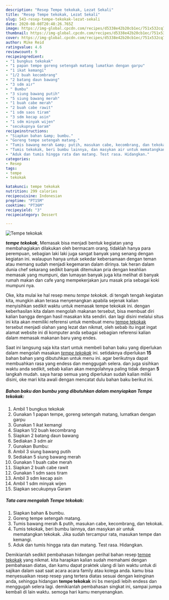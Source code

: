 ```yaml
---
description: "Resep Tempe tekokak, Lezat Sekali"
title: "Resep Tempe tekokak, Lezat Sekali"
slug: 543-resep-tempe-tekokak-lezat-sekali
date: 2020-08-08T20:48:26.765Z
image: https://img-global.cpcdn.com/recipes/d5338e42b20cb1ec/751x532cq70/tempe-tekokak-foto-resep-utama.jpg
thumbnail: https://img-global.cpcdn.com/recipes/d5338e42b20cb1ec/751x532cq70/tempe-tekokak-foto-resep-utama.jpg
cover: https://img-global.cpcdn.com/recipes/d5338e42b20cb1ec/751x532cq70/tempe-tekokak-foto-resep-utama.jpg
author: Mike Reid
ratingvalue: 4.6
reviewcount: 9
recipeingredient:
- "1 bungkus tekokak"
- "1 papan tempe goreng setengah matang lumatkan dengan garpu"
- "1 ikat kemangi"
- "1/2 buah kecombrang"
- "2 batang daun bawang"
- "3 sdm air"
- " Bumbu"
- "3 siung bawang putih"
- "5 siung bawang merah"
- "1 buah cabe merah"
- "2 buah cabe rawit"
- "1 sdm saos tiram"
- "3 sdm kecap asin"
- "1 sdm minyak wijen"
- "secukupnya Garam"
recipeinstructions:
- "Siapkan bahan &amp; bumbu."
- "Goreng tempe setengah matang."
- "Tumis bawang merah &amp; putih, masukan cabe, kecombrang, dan tekokak."
- "Tumis tekokak, beri bumbu lainnya, dan masykan air untuk mematangkan tekokak. Jika sudah tercampur rata, masukan tempe dan kemangi."
- "Aduk dan tumis hingga rata dan matang. Test rasa. Hidangkan."
categories:
- Resep
tags:
- tempe
- tekokak

katakunci: tempe tekokak 
nutrition: 299 calories
recipecuisine: Indonesian
preptime: "PT15M"
cooktime: "PT36M"
recipeyield: "3"
recipecategory: Dessert

---
```



![Tempe tekokak](https://img-global.cpcdn.com/recipes/d5338e42b20cb1ec/751x532cq70/tempe-tekokak-foto-resep-utama.jpg)

<b><i>tempe tekokak</i></b>, Memasak bisa menjadi bentuk kegiatan yang membahagiakan dilakukan oleh bermacam orang. tidaklah hanya para perempuan, sebagian laki laki juga sangat banyak yang senang dengan kegiatan ini. walaupun hanya untuk sekedar kebersamaan dengan teman atau memang sudah menjadi kegemaran dalam dirinya. tak heran dalam dunia chef sekarang sedikit banyak ditemukan pria dengan keahlian memasak yang mumpuni, dan lumayan banyak juga kita melihat di banyak rumah makan dan cafe yang mempekerjakan juru masak pria sebagai koki mumpuni nya.

Oke, kita mulai ke hal resep menu <i>tempe tekokak</i>. di tengah tengah kegiatan kita, mungkin akan terasa menyenangkan apabila sejenak kalian menyisihkan sedikit waktu untuk memasak tempe tekokak ini. dengan keberhasilan kita dalam mengolah makanan tersebut, bisa membuat diri kalian bangga dengan hasil masakan kita sendiri. dan lagi disini melalui situs ini kita akan memiliki referensi untuk membuat menu <u>tempe tekokak</u> tersebut menjadi olahan yang lezat dan nikmat, oleh sebab itu ingat ingat alamat website ini di komputer anda sebagai sebagian referensi kalian dalam memasak makanan baru yang endes.




Saat ini langsung saja kita start untuk membeli bahan baku yang diperlukan dalam mengolah masakan <u><i>tempe tekokak</i></u> ini. setidaknya diperlukan <b>15</b> bahan bahan yang dibutuhkan untuk menu ini. agar berikutnya dapat membuahkan rasa yang endess dan menggugah selera. dan juga sisihkan waktu anda sedikit, sebab kalian akan mengolahnya paling tidak dengan <b>5</b> langkah mudah. saya harap semua yang diperlukan sudah kalian miliki disini, oke mari kita awali dengan mencatat dulu bahan baku berikut ini.

<!--inarticleads1-->

##### Bahan baku dan bumbu yang dibutuhkan dalam menyiapkan Tempe tekokak:

1. Ambil 1 bungkus tekokak
1. Gunakan 1 papan tempe, goreng setengah matang, lumatkan dengan garpu
1. Gunakan 1 ikat kemangi
1. Siapkan 1/2 buah kecombrang
1. Siapkan 2 batang daun bawang
1. Sediakan 3 sdm air
1. Gunakan  Bumbu:
1. Ambil 3 siung bawang putih
1. Sediakan 5 siung bawang merah
1. Gunakan 1 buah cabe merah
1. Siapkan 2 buah cabe rawit
1. Gunakan 1 sdm saos tiram
1. Ambil 3 sdm kecap asin
1. Ambil 1 sdm minyak wijen
1. Siapkan secukupnya Garam




<!--inarticleads2-->

##### Tata cara mengolah Tempe tekokak:

1. Siapkan bahan &amp; bumbu.
1. Goreng tempe setengah matang.
1. Tumis bawang merah &amp; putih, masukan cabe, kecombrang, dan tekokak.
1. Tumis tekokak, beri bumbu lainnya, dan masykan air untuk mematangkan tekokak. Jika sudah tercampur rata, masukan tempe dan kemangi.
1. Aduk dan tumis hingga rata dan matang. Test rasa. Hidangkan.




Demikianlah sedikit pembahasan hidangan perihal bahan resep <u>tempe tekokak</u> yang nikmat. kita harapkan kalian sudah memahami dengan pembahasan diatas, dan kamu dapat praktek ulang di lain waktu untuk di sajikan dalam saat saat acara acara family atau kolega anda. kamu bisa menyesuaikan resep resep yang tertera diatas sesuai dengan keinginan anda, sehingga hidangan <b>tempe tekokak</b> ini bs menjadi lebih endess dan menggugah selera lagi. demikianlah pembahasan singkat ini, sampai jumpa kembali di lain waktu. semoga hari kamu menyenangkan.
